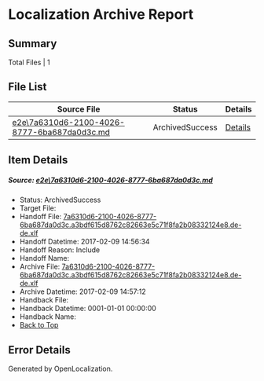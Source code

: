 # <a name='report-top'></a> Localization Archive Report

## Summary
 Total Files | 1

## File List
 Source File | Status | Details 
 ----------- | ------ | ------- 
 [e2e\7a6310d6-2100-4026-8777-6ba687da0d3c.md](https://github.com/OpenLocalizationTestOrg/ol-test0/blob/83562f35d170fc8ac70ebe77309373d5a3db3f80/e2e/7a6310d6-2100-4026-8777-6ba687da0d3c.md) | ArchivedSuccess | [Details](#6791c4ecf508fb1f6ab1430bdd44484c22ccc1693)

## Item Details
##### <a name='6791c4ecf508fb1f6ab1430bdd44484c22ccc1693'></a> Source: [e2e\7a6310d6-2100-4026-8777-6ba687da0d3c.md](https://github.com/OpenLocalizationTestOrg/ol-test0/blob/83562f35d170fc8ac70ebe77309373d5a3db3f80/e2e/7a6310d6-2100-4026-8777-6ba687da0d3c.md)
* Status: ArchivedSuccess
* Target File: 
* Handoff File: [7a6310d6-2100-4026-8777-6ba687da0d3c.a3bdf615d8762c82663e5c71f8fa2b08332124e8.de-de.xlf](https://github.com/OpenLocalizationTestOrg/ol-test0-handoff/blob/c0e5cc93a81b4297c3bd15a198da5c36bf3c6628/ol-handoff/OpenLocalizationTestOrg/ol-test0-dede/shujia/ht/7a6310d6-2100-4026-8777-6ba687da0d3c.a3bdf615d8762c82663e5c71f8fa2b08332124e8.de-de.xlf)
* Handoff Datetime: 2017-02-09 14:56:34
* Handoff Reason: Include
* Handoff Name: 
* Archive File: [7a6310d6-2100-4026-8777-6ba687da0d3c.a3bdf615d8762c82663e5c71f8fa2b08332124e8.de-de.xlf](https://github.com/OpenLocalizationTestOrg/ol-test0-handoff/blob/b596b45dd216dbf9f16af18ff5db83288d9772a0/ol-archive/OpenLocalizationTestOrg/ol-test0-dede/shujia/ht/7a6310d6-2100-4026-8777-6ba687da0d3c.a3bdf615d8762c82663e5c71f8fa2b08332124e8.de-de.xlf)
* Archive Datetime: 2017-02-09 14:57:12
* Handback File: 
* Handback Datetime: 0001-01-01 00:00:00
* Handback Name: 
* [Back to Top](#report-top)


## Error Details

Generated by OpenLocalization.
